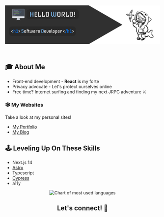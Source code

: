 <img align="center" src="./assets/profile_banner.png" alt="GitHub Profile Banner"><br>

<div align="center"><img src="https://skillicons.dev/icons?i=git,js,html,css,py,react,vite,astro,tailwind,nextjs" alt=""></div>

## 🎓 **About Me**

- Front-end development - **React** is my forte
- Privacy advocate - Let's protect ourselves online
- Free time? Internet surfing and finding my next JRPG adventure ⚔

### 🕸 **My Websites**

Take a look at my personal sites!

- [My Portfolio](https://www.hny-codes.com/)
- [My Blog](https://hny-blogs.vercel.app/)

## 🕹 **Leveling Up On These Skills**

- Next.js 14
- [Astro](https://astro.build/)
- Typescript
- [Cypress](https://www.cypress.io/)
- a11y

<div align="center"><img src="https://github-readme-stats.vercel.app/api/top-langs/?username=hny-codes&layout=donut&langs_count=10&theme=tokyonight" alt="Chart of most used languages"></div>

<h2 align="center"><strong>Let's connect!</strong> 💬</h2>
